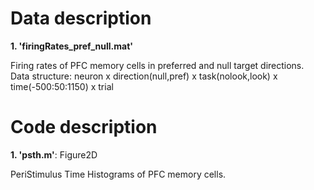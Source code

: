 <!DOCTYPE html>
<html>
    
<head>
    <h1>Data description</h1>
</head>

<body> 
<b>1. 'firingRates_pref_null.mat'</b>
<p>Firing rates of PFC memory cells in preferred and null target directions.<br>
Data structure: neuron x direction(null,pref) x task(nolook,look) x time(-500:50:1150) x trial </p>
</body>   

<head>
    <h1>Code description</h1>
</head>

<body> 
<b>1. 'psth.m'</b>: Figure2D
<p>PeriStimulus Time Histograms of PFC memory cells.</p>
</body>    

</html>

